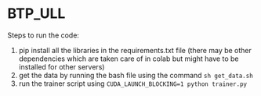 # BTP_ULL

Steps to run the code:
1. pip install all the libraries in the requirements.txt file (there may be other dependencies which are taken care of in colab but might have to be installed for other servers)
2. get the data by running the bash file using the command ```sh get_data.sh```
3. run the trainer script using ```CUDA_LAUNCH_BLOCKING=1 python trainer.py```
